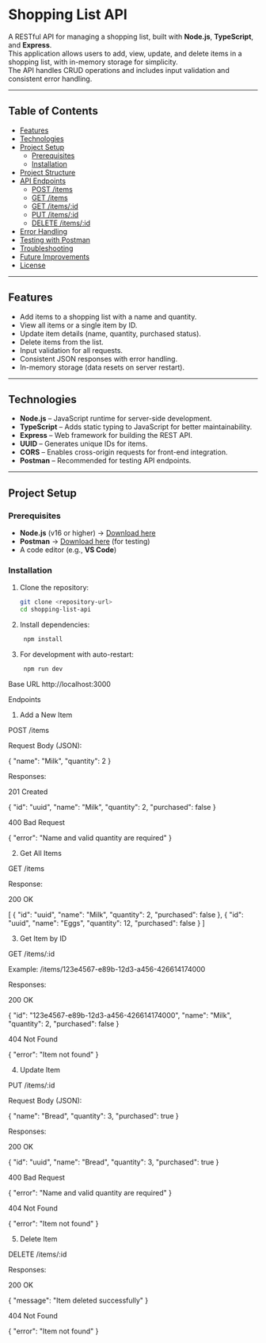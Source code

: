 # Shopping List API

A RESTful API for managing a shopping list, built with **Node.js**, **TypeScript**, and **Express**.  
This application allows users to add, view, update, and delete items in a shopping list, with in-memory storage for simplicity.  
The API handles CRUD operations and includes input validation and consistent error handling.

---

## Table of Contents
- [Features](#features)
- [Technologies](#technologies)
- [Project Setup](#project-setup)
  - [Prerequisites](#prerequisites)
  - [Installation](#installation)
- [Project Structure](#project-structure)
- [API Endpoints](#api-endpoints)
  - [POST /items](#post-items)
  - [GET /items](#get-items)
  - [GET /items/:id](#get-itemsid)
  - [PUT /items/:id](#put-itemsid)
  - [DELETE /items/:id](#delete-itemsid)
- [Error Handling](#error-handling)
- [Testing with Postman](#testing-with-postman)
- [Troubleshooting](#troubleshooting)
- [Future Improvements](#future-improvements)
- [License](#license)

---

## Features
- Add items to a shopping list with a name and quantity.
- View all items or a single item by ID.
- Update item details (name, quantity, purchased status).
- Delete items from the list.
- Input validation for all requests.
- Consistent JSON responses with error handling.
- In-memory storage (data resets on server restart).

---

## Technologies
- **Node.js** – JavaScript runtime for server-side development.
- **TypeScript** – Adds static typing to JavaScript for better maintainability.
- **Express** – Web framework for building the REST API.
- **UUID** – Generates unique IDs for items.
- **CORS** – Enables cross-origin requests for front-end integration.
- **Postman** – Recommended for testing API endpoints.

---

## Project Setup

### Prerequisites
- **Node.js** (v16 or higher) → [Download here](https://nodejs.org/)
- **Postman** → [Download here](https://www.postman.com/downloads/) (for testing)
- A code editor (e.g., **VS Code**)

### Installation
1. Clone the repository:
   ```bash
   git clone <repository-url>
   cd shopping-list-api

2. Install dependencies:
   ```bash
    npm install

3. For development with auto-restart:
   ```bash
    npm run dev

Base URL
http://localhost:3000

Endpoints
1. Add a New Item

POST /items

Request Body (JSON):

{
  "name": "Milk",
  "quantity": 2
}


Responses:

201 Created

{
  "id": "uuid",
  "name": "Milk",
  "quantity": 2,
  "purchased": false
}


400 Bad Request

{ "error": "Name and valid quantity are required" }

2. Get All Items

GET /items

Response:

200 OK

[
  {
    "id": "uuid",
    "name": "Milk",
    "quantity": 2,
    "purchased": false
  },
  {
    "id": "uuid",
    "name": "Eggs",
    "quantity": 12,
    "purchased": false
  }
]

3. Get Item by ID

GET /items/:id

Example: /items/123e4567-e89b-12d3-a456-426614174000

Responses:

200 OK

{
  "id": "123e4567-e89b-12d3-a456-426614174000",
  "name": "Milk",
  "quantity": 2,
  "purchased": false
}


404 Not Found

{ "error": "Item not found" }

4. Update Item

PUT /items/:id

Request Body (JSON):

{
  "name": "Bread",
  "quantity": 3,
  "purchased": true
}


Responses:

200 OK

{
  "id": "uuid",
  "name": "Bread",
  "quantity": 3,
  "purchased": true
}


400 Bad Request

{ "error": "Name and valid quantity are required" }


404 Not Found

{ "error": "Item not found" }

5. Delete Item

DELETE /items/:id

Responses:

200 OK

{ "message": "Item deleted successfully" }


404 Not Found

{ "error": "Item not found" }
